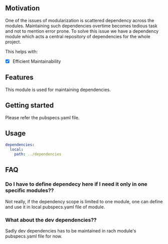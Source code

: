 ## Motivation

One of the issues of modularization is scattered dependency across the modules. Maintaining such dependencies overtime becomes tedious task and not to mention error prone.
To solve this issue we have a dependency module which acts a central repository of dependencies for the whole project. 

This helps with:
- [x] Efficient Maintainability

## Features

This module is used for maintaining dependencies. 

## Getting started

Please refer the pubspecs.yaml file.

## Usage
```yaml
dependencies:
  local:
    path: ../dependencies
```

## FAQ

### Do I have to define dependecy here if I need it only in one specific modules??
Not really, if the dependency scope is limited to one module, one can define and use it in local pubspecs.yaml file of module.

### What about the dev dependencies??
Sadly dev dependencies has to be maintained in rach module's pubspecs.yaml file for now.
